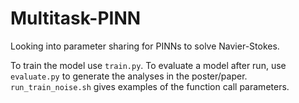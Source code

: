 # Multitask-PINN
Looking into parameter sharing for PINNs to solve Navier-Stokes.

To train the model use `train.py`. To evaluate a model after run, use `evaluate.py` to generate the analyses in the poster/paper. `run_train_noise.sh` gives examples of the function call parameters.
